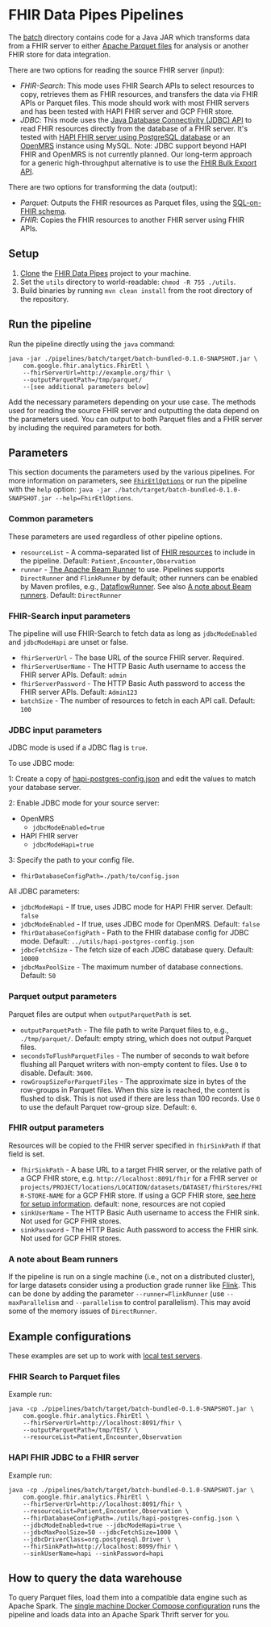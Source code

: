 # FHIR Data Pipes Pipelines

The [batch](pipelines/batch) directory contains code for a Java JAR which
transforms data from a FHIR server to either
[Apache Parquet files](https://parquet.apache.org) for analysis or another FHIR
store for data integration.

There are two options for reading the source FHIR server (input):

- _FHIR-Search_: This mode uses FHIR Search APIs to select resources to copy,
  retrieves them as FHIR resources, and transfers the data via FHIR APIs or
  Parquet files. This mode should work with most FHIR servers and has been
  tested with HAPI FHIR server and GCP FHIR store.
- _JDBC_: This mode uses the
  [Java Database Connectivity (JDBC) API](https://docs.oracle.com/javase/8/docs/technotes/guides/jdbc/)
  to read FHIR resources directly from the database of a FHIR server. It's
  tested with
  [HAPI FHIR server using PostgreSQL database](https://github.com/hapifhir/hapi-fhir-jpaserver-starter#postgresql-configuration)
  or an [OpenMRS](https://openmrs.org/) instance using MySQL. Note: JDBC support
  beyond HAPI FHIR and OpenMRS is not currently planned. Our long-term approach
  for a generic high-throughput alternative is to use the
  [FHIR Bulk Export API](https://build.fhir.org/ig/HL7/bulk-data/export.html).

There are two options for transforming the data (output):

- _Parquet_: Outputs the FHIR resources as Parquet files, using the
  [SQL-on-FHIR schema](https://github.com/FHIR/sql-on-fhir/blob/master/sql-on-fhir.md).
- _FHIR_: Copies the FHIR resources to another FHIR server using FHIR APIs.

## Setup

1.  [Clone](https://docs.github.com/en/github/creating-cloning-and-archiving-repositories/cloning-a-repository)
    the [FHIR Data Pipes](https://github.com/google/fhir-data-pipes) project to
    your machine.
1.  Set the `utils` directory to world-readable: `chmod -R 755 ./utils`.
1.  Build binaries by running `mvn clean install` from the root directory of the
    repository.

## Run the pipeline

Run the pipeline directly using the `java` command:

```
java -jar ./pipelines/batch/target/batch-bundled-0.1.0-SNAPSHOT.jar \
    com.google.fhir.analytics.FhirEtl \
    --fhirServerUrl=http://example.org/fhir \
    --outputParquetPath=/tmp/parquet/
    --[see additional parameters below]
```

Add the necessary parameters depending on your use case. The methods used for
reading the source FHIR server and outputting the data depend on the parameters
used. You can output to both Parquet files and a FHIR server by including the
required parameters for both.

## Parameters

This section documents the parameters used by the various pipelines. For more
information on parameters, see
[`FhirEtlOptions`](https://github.com/google/fhir-data-pipes/blob/master/pipelines/batch/src/main/java/com/google/fhir/analytics/FhirEtlOptions.java)
or run the pipeline with the `help` option:
`java -jar ./batch/target/batch-bundled-0.1.0-SNAPSHOT.jar --help=FhirEtlOptions`.

### Common parameters

These parameters are used regardless of other pipeline options.

- `resourceList` - A comma-separated list of
  [FHIR resources](https://www.hl7.org/fhir/resourcelist.html) to include in the
  pipeline. Default: `Patient,Encounter,Observation`
- `runner` -
  [The Apache Beam Runner](https://beam.apache.org/documentation/runners/capability-matrix/)
  to use. Pipelines supports `DirectRunner` and `FlinkRunner` by default; other
  runners can be enabled by Maven profiles, e.g.,
  [DataflowRunner](https://github.com/google/fhir-data-pipes/blob/16fcc255cef4d2708b9941a854e6c638b2533d45/pipelines/batch/pom.xml#L257).
  See also
  [A note about Beam runners](pipelines/batch/README.md#a-note-about-beam-runners).
  Default: `DirectRunner`

### FHIR-Search input parameters

The pipeline will use FHIR-Search to fetch data as long as `jdbcModeEnabled` and
`jdbcModeHapi` are unset or false.

- `fhirServerUrl` - The base URL of the source FHIR server. Required.
- `fhirServerUserName` - The HTTP Basic Auth username to access the FHIR server
  APIs. Default: `admin`
- `fhirServerPassword` - The HTTP Basic Auth password to access the FHIR server
  APIs. Default: `Admin123`
- `batchSize` - The number of resources to fetch in each API call. Default:
  `100`

### JDBC input parameters

JDBC mode is used if a JDBC flag is `true`.

To use JDBC mode:

1: Create a copy of
[hapi-postgres-config.json](https://github.com/google/fhir-data-pipes/blob/master/utils/hapi-postgres-config.json)
and edit the values to match your database server.

2: Enable JDBC mode for your source server:

- OpenMRS
  - `jdbcModeEnabled=true`
- HAPI FHIR server
  - `jdbcModeHapi=true`

3: Specify the path to your config file.

- `fhirDatabaseConfigPath=./path/to/config.json`

All JDBC parameters:

- `jdbcModeHapi` - If true, uses JDBC mode for HAPI FHIR server. Default:
  `false`
- `jdbcModeEnabled` - If true, uses JDBC mode for OpenMRS. Default: `false`
- `fhirDatabaseConfigPath` - Path to the FHIR database config for JDBC mode.
  Default: `../utils/hapi-postgres-config.json`
- `jdbcFetchSize` - The fetch size of each JDBC database query. Default: `10000`
- `jdbcMaxPoolSize` - The maximum number of database connections. Default: `50`

### Parquet output parameters

Parquet files are output when `outputParquetPath` is set.

- `outputParquetPath` - The file path to write Parquet files to, e.g.,
  `./tmp/parquet/`. Default: empty string, which does not output Parquet files.
- `secondsToFlushParquetFiles` - The number of seconds to wait before flushing
  all Parquet writers with non-empty content to files. Use `0` to disable.
  Default: `3600`.
- `rowGroupSizeForParquetFiles` - The approximate size in bytes of the
  row-groups in Parquet files. When this size is reached, the content is flushed
  to disk. This is not used if there are less than 100 records. Use `0` to use
  the default Parquet row-group size. Default: `0`.

### FHIR output parameters

Resources will be copied to the FHIR server specified in `fhirSinkPath` if that
field is set.

- `fhirSinkPath` - A base URL to a target FHIR server, or the relative path of a
  GCP FHIR store, e.g. `http://localhost:8091/fhir` for a FHIR server or
  `projects/PROJECT/locations/LOCATION/datasets/DATASET/fhirStores/FHIR-STORE-NAME`
  for a GCP FHIR store. If using a GCP FHIR store,
  [see here for setup information](https://github.com/google/fhir-data-pipes/wiki/Create-a-Google-Cloud-FHIR-Store-and-BigQuery-Dataset).
  default: none, resources are not copied
- `sinkUserName` - The HTTP Basic Auth username to access the FHIR sink. Not
  used for GCP FHIR stores.
- `sinkPassword` - The HTTP Basic Auth password to access the FHIR sink. Not
  used for GCP FHIR stores.

### A note about Beam runners

If the pipeline is run on a single machine (i.e., not on a distributed cluster),
for large datasets consider using a production grade runner like
[Flink](https://beam.apache.org/documentation/runners/flink/). This can be done
by adding the parameter `--runner=FlinkRunner` (use `--maxParallelism` and
`--parallelism` to control parallelism). This may avoid some of the memory
issues of `DirectRunner`.

## Example configurations

These examples are set up to work with
[local test servers](https://github.com/google/fhir-data-pipes/wiki/Try-the-pipelines-using-local-test-servers).

### FHIR Search to Parquet files

Example run:

```shell
java -cp ./pipelines/batch/target/batch-bundled-0.1.0-SNAPSHOT.jar \
    com.google.fhir.analytics.FhirEtl \
    --fhirServerUrl=http://localhost:8091/fhir \
    --outputParquetPath=/tmp/TEST/ \
    --resourceList=Patient,Encounter,Observation
```

### HAPI FHIR JDBC to a FHIR server

Example run:

```shell
java -cp ./pipelines/batch/target/batch-bundled-0.1.0-SNAPSHOT.jar \
    com.google.fhir.analytics.FhirEtl \
    --fhirServerUrl=http://localhost:8091/fhir \
    --resourceList=Patient,Encounter,Observation \
    --fhirDatabaseConfigPath=./utils/hapi-postgres-config.json \
    --jdbcModeEnabled=true --jdbcModeHapi=true \
    --jdbcMaxPoolSize=50 --jdbcFetchSize=1000 \
    --jdbcDriverClass=org.postgresql.Driver \
    --fhirSinkPath=http://localhost:8099/fhir \
    --sinkUserName=hapi --sinkPassword=hapi
```

## How to query the data warehouse

To query Parquet files, load them into a compatible data engine such as Apache
Spark. The
[single machine Docker Compose configuration](https://github.com/google/fhir-data-pipes/wiki/Analytics-on-a-single-machine-using-Docker)
runs the pipeline and loads data into an Apache Spark Thrift server for you.
